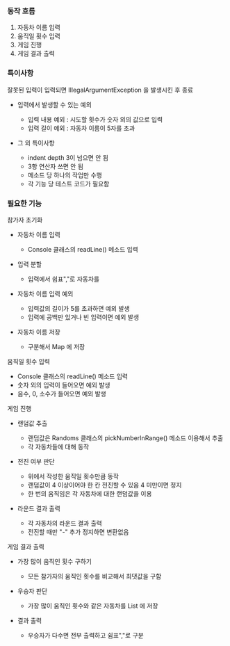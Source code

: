 
### 동작 흐름
1. 자동차 이름 입력
2. 움직일 횟수 입력
3. 게임 진행
4. 게임 결과 출력



### 특이사항
잘못된 입력이 입력되면 IllegalArgumentException 을 발생시킨 후 종료
- 입력에서 발생할 수 있는 예외
    - 입력 내용 예외 : 시도할 횟수가 숫자 외의 값으로 입력
    - 입력 길이 예외 : 자동차 이름이 5자를 초과

- 그 외 특이사항
    - indent depth 3이 넘으면 안 됨
    - 3항 연산자 쓰면 안 됨
    - 메소드 당 하나의 작업만 수행
    - 각 기능 당 테스트 코드가 필요함

### 필요한 기능
참가자 초기화
- 자동차 이름 입력
    - Console 클래스의 readLine() 메소드 입력

- 입력 분할
    - 입력에서 쉼표","로 자동차를

- 자동차 이름 입력 예외
    - 입력값의 길이가 5를 초과하면 예외 발생
    - 입력에 공백만 있거나 빈 입력이면 예외 발생

- 자동차 이름 저장
    - 구분해서 Map 에 저장


움직일 횟수 입력
  - Console 클래스의 readLine() 메소드 입력
  - 숫자 외의 입력이 들어오면 예외 발생
  - 음수, 0, 소수가 들어오면 예외 발생


게임 진행
- 랜덤값 추출
  - 랜덤값은 Randoms 클래스의 pickNumberInRange() 메소드 이용해서 추출
  - 각 자동차들에 대해 동작

- 전진 여부 판단
    - 위에서 작성한 움직일 횟수만큼 동작
    - 랜덤값이 4 이상이어야 한 칸 전진할 수 있음 4 미만이면 정지
    - 한 번의 움직임은 각 자동차에 대한 랜덤값을 이용

- 라운드 결과 출력
    - 각 자동차의 라운드 결과 출력
    - 전진할 때만 "-" 추가 정지하면 변환없음


게임 결과 출력
- 가장 많이 움직인 횟수 구하기
    - 모든 참가자의 움직인 횟수를 비교해서 최댓값을 구함

- 우승자 판단
    - 가장 많이 움직인 횟수와 같은 자동차를 List 에 저장

- 결과 출력
    - 우승자가 다수면 전부 출력하고 쉼표","로 구분